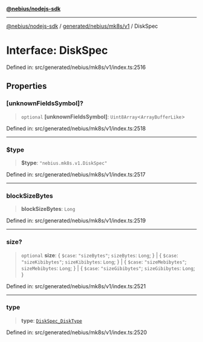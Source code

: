 [**@nebius/nodejs-sdk**](../../../../../README.md)

***

[@nebius/nodejs-sdk](../../../../../README.md) / [generated/nebius/mk8s/v1](../README.md) / DiskSpec

# Interface: DiskSpec

Defined in: src/generated/nebius/mk8s/v1/index.ts:2516

## Properties

### \[unknownFieldsSymbol\]?

> `optional` **\[unknownFieldsSymbol\]**: `Uint8Array`\<`ArrayBufferLike`\>

Defined in: src/generated/nebius/mk8s/v1/index.ts:2518

***

### $type

> **$type**: `"nebius.mk8s.v1.DiskSpec"`

Defined in: src/generated/nebius/mk8s/v1/index.ts:2517

***

### blockSizeBytes

> **blockSizeBytes**: `Long`

Defined in: src/generated/nebius/mk8s/v1/index.ts:2519

***

### size?

> `optional` **size**: \{ `$case`: `"sizeBytes"`; `sizeBytes`: `Long`; \} \| \{ `$case`: `"sizeKibibytes"`; `sizeKibibytes`: `Long`; \} \| \{ `$case`: `"sizeMebibytes"`; `sizeMebibytes`: `Long`; \} \| \{ `$case`: `"sizeGibibytes"`; `sizeGibibytes`: `Long`; \}

Defined in: src/generated/nebius/mk8s/v1/index.ts:2521

***

### type

> **type**: [`DiskSpec_DiskType`](../type-aliases/DiskSpec_DiskType.md)

Defined in: src/generated/nebius/mk8s/v1/index.ts:2520
